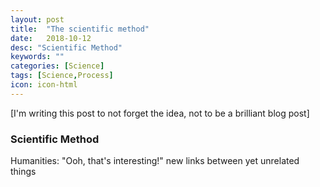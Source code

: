 ```yaml
---
layout: post
title:  "The scientific method"
date:   2018-10-12
desc: "Scientific Method"
keywords: ""
categories: [Science]
tags: [Science,Process]
icon: icon-html
---
```


[I'm writing this post to not forget the idea, not to be a brilliant blog post]

### Scientific Method
Humanities: "Ooh, that's interesting!" new links between yet unrelated things
